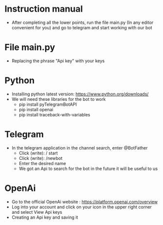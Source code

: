 Instruction manual
===
- After completing all the lower points, run the file main.py (In any editor convenient for you) and go to telegram and start working with our bot

# File main.py
- Replacing the phrase "Api key" with your keys

# Python
- Installing python latest version: https://www.python.org/downloads/
- We will need these libraries for the bot to work
  - pip install pyTelegramBotAPI
  - pip install openai
  - pip install traceback-with-variables

# Telegram
- In the telegram application in the channel search, enter @BotFather
  - Click (write): / start
  - Click (write): /newbot
  - Enter the desired name
  - We got an Api to search for the bot in the future it will be useful to us
  
# OpenAi
- Go to the official OpenAi website : https://platform.openai.com/overview
- Log into your account and click on your icon in the upper right corner and select View Api keys
- Creating an Api key and saving it


